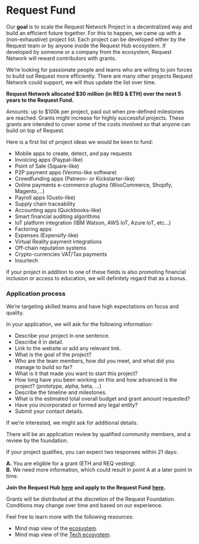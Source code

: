 # Request Fund

Our **goal** is to scale the Request Network Project in a decentralized way and build an efficient future together. For this to happen, we came up with a \(non-exhaustive\) project list. Each project can be developed either by the Request team or by anyone inside the Request Hub ecosystem. If developed by someone or a company from the ecosystem, Request Network will reward contributors with grants.

We’re looking for passionate people and teams who are willing to join forces to build out Request more efficiently. There are many other projects Request Network could support, we will thus update the list over time.

**Request Network allocated $30 million \(in REQ & ETH\) over the next 5 years to the Request Fund.**

Amounts: up to $100k per project, paid out when pre-defined milestones are reached. Grants might increase for highly successful projects. These grants are intended to cover some of the costs involved so that anyone can build on top of Request.

Here is a first list of project ideas we would be keen to fund:

* Mobile apps to create, detect, and pay requests
* Invoicing apps \(Paypal-like\)
* Point of Sale \(Square-like\)
* P2P payment apps \(Venmo-like software\)
* Crowdfunding apps \(Patreon- or Kickstarter-like\)
* Online payments e-commerce plugins \(WooCommerce, Shopify, Magento,…\)
* Payroll apps \(Gusto-like\)
* Supply chain traceability
* Accounting apps \(Quickbooks-like\)
* Smart financial auditing algorithms
* IoT platform integration \(IBM Watson, AWS IoT, Azure IoT, etc…\)
* Factoring apps
* Expenses \(Expensify-like\)
* Virtual Reality payment integrations
* Off-chain reputation systems
* Crypto-currencies VAT/Tax payments
* Insurtech

If your project in addition to one of these fields is also promoting financial inclusion or access to education, we will definitely regard that as a bonus.

### Application process

We’re targeting skilled teams and have high expectations on focus and quality.

In your application, we will ask for the following information:

* Describe your project in one sentence.
* Describe it in detail.
* Link to the website or add any relevant link.
* What is the goal of the project?
* Who are the team members, how did you meet, and what did you manage to build so far?
* What is it that made you want to start this project?
* How long have you been working on this and how advanced is the project? \(prototype, alpha, beta, …\)
* Describe the timeline and milestones.
* What is the estimated total overall budget and grant amount requested?
* Have you incorporated or formed any legal entity?
* Submit your contact details.

If we’re interested, we might ask for additional details.

There will be an application review by qualified community members, and a review by the foundation.

If your project qualifies, you can expect two responses within 21 days:

**A.** You are eligible for a grant \(ETH and REQ vesting\).  
**B.** We need more information, which could result in point A at a later point in time.

**Join the Request Hub** [**here**](https://join.slack.com/t/requesthub/shared_invite/enQtMjkwNDQwMzUwMjI3LWNlYTlmODViMmE3MzY0MWFiMTUzYmNiMWEyZmNiNWZhMjM3MTEzN2JkZTMxN2FhN2NmODFkNmU5MDBmOTUwMjA) **and apply to the Request Fund** [**here**](https://request.network/#/request-for-projects)**.**

Grants will be distributed at the discretion of the Request Foundation. Conditions may change over time and based on our experience.

Feel free to learn more with the following resources:

* Mind map view of the [ecosystem](https://www.mindmeister.com/995302918?t=Y78CuCvpRn).
* Mind map view of the [Tech ecosystem](https://www.mindmeister.com/991002501?t=R1iofDilV0).

